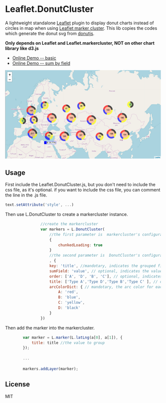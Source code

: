 Leaflet.DonutCluster
=====================

A lightweight standalone [Leaflet](https://leafletjs.com)  plugin to display donut charts instead of circles in map when using [Leaflet marker cluster](https://github.com/Leaflet/Leaflet.markercluster). This lib copies the codes which generate the donut svg from [donutjs](https://github.com/finom/donutjs).


**Only depends on Leaflet and Leaflet.markercluster, NOT on other chart library like d3.js**

- [Online Demo -- basic](https://jsfiddle.net/b43c1xkf/1/embedded/result,html/)
- [Online Demo -- sum by field](https://jsfiddle.net/mfxd015b/3/embedded/result,html/)

![cluster map example](screenshot.png)



## Usage
First include the Leaflet.DonutCluster.js, but you don't need to include the css file, as it's optional. if you want to include the css file, you can comment the line in the .js file. 
```javascript
text.setAttribute('style', ...)
```
Then use L.DonutCluster to create a markercluster instance.
```javascript
                //create the markercluster
                var markers = L.DonutCluster(
                    //the first parameter is  markercluster's configuration file
                    {
                        chunkedLoading: true
                    }
                    //the second parameter is  DonutCluster's configuration file
                    , {
                    key: 'title', //mandotary, indicates the grouped field, set it in the options of marker
                    sumField: 'value', // optional, indicates the value field to sum. set it in the options of marker
                    order: ['A', 'D', 'B', 'C'], // optional, indicates the group order.
                    title: ['Type A','Type D','Type B','Type C' ], // optional, indicates the group title, when it is an array, the order option must be specified. or use an object.{A:'Type A',D: 'Type D',B:'Type B',C:'Type C' }
                    arcColorDict: { // mandotary, the arc color for each group.
                        A: 'red',
                        B: 'blue',
                        C: 'yellow',
                        D: 'black'
                    }
                })
```
Then add the marker into the markercluster.
```javascript
        var marker = L.marker(L.latLng(a[0], a[1]), {
            title: title //the value to group
        });

        ...

        markers.addLayer(marker);
```

## License

MIT